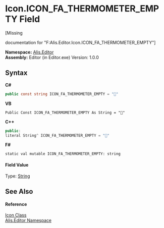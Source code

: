 # Icon.ICON_FA_THERMOMETER_EMPTY Field
 

\[Missing <summary> documentation for "F:Alis.Editor.Icon.ICON_FA_THERMOMETER_EMPTY"\]

**Namespace:**&nbsp;<a href="b150ade4-39de-a232-5f06-d3cdc1b2c538">Alis.Editor</a><br />**Assembly:**&nbsp;Editor (in Editor.exe) Version: 1.0.0

## Syntax

**C#**<br />
``` C#
public const string ICON_FA_THERMOMETER_EMPTY = ""
```

**VB**<br />
``` VB
Public Const ICON_FA_THERMOMETER_EMPTY As String = ""
```

**C++**<br />
``` C++
public:
literal String^ ICON_FA_THERMOMETER_EMPTY = ""
```

**F#**<br />
``` F#
static val mutable ICON_FA_THERMOMETER_EMPTY: string
```


#### Field Value
Type: <a href="https://docs.microsoft.com/dotnet/api/system.string" target="_blank">String</a>

## See Also


#### Reference
<a href="cc0f883c-67f8-f772-c6d7-a60b129f22a7">Icon Class</a><br /><a href="b150ade4-39de-a232-5f06-d3cdc1b2c538">Alis.Editor Namespace</a><br />